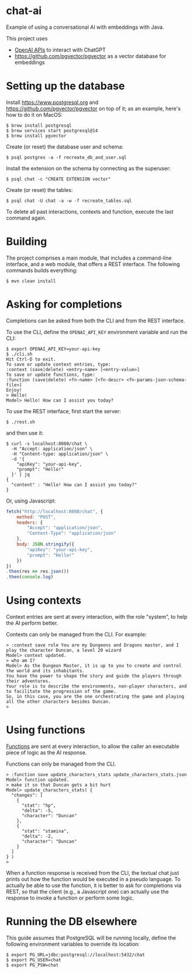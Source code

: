 # chat-ai

Example of using a conversational AI with embeddings with Java.

This project uses
* [OpenAI APIs](https://platform.openai.com/docs/api-reference) to interact with ChatGPT
* <https://github.com/pgvector/pgvector> as a vector database for embeddings

# Setting up the database

Install <https://www.postgresql.org> and <https://github.com/pgvector/pgvector> on
top of it; as an example, here's how to do it on MacOS:

```shell
$ brew install postgresql
$ brew services start postgresql@14
$ brew install pgvector
```

Create (or reset) the database user and schema:

```shell
$ psql postgres -a -f recreate_db_and_user.sql
```

Install the extension on the schema by connecting as the superuser:

```shell
$ psql chat -c "CREATE EXTENSION vector"
```

Create (or reset) the tables:

```shell
$ psql chat -U chat -a -w -f recreate_tables.sql
```

To delete all past interactions, contexts and function, execute the last command again.

# Building

The project comprises a main module, that includes a command-line interface,
and a web module, that offers a REST interface. The following commands builds everything:

```shell
$ mvn clean install
```

# Asking for completions

Completions can be asked from both the CLI and from the REST interface.

To use the CLI, define the `OPENAI_API_KEY` environment variable and run the CLI:

```shell
$ export OPENAI_API_KEY=your-api-key
$ ./cli.sh
Hit Ctrl-D to exit.
To save or update context entries, type:
:context (save|delete) <entry-name> [<entry-value>]
To save or update functions, type:
:function (save|delete) <fn-name> [<fn-descr> <fn-params-json-schema-file>]
Enjoy!
> Hello!
Model> Hello! How can I assist you today?
```

To use the REST interface, first start the server:

```shell
$ ./rest.sh
```

and then use it:

```shell
$ curl -s localhost:8080/chat \
  -H "Accept: application/json" \
  -H "Content-type: application/json" \
  -d '{
    "apiKey": "your-api-key",
    "prompt": "Hello!"
  }' | jq
{
  "content" : "Hello! How can I assist you today?"
}
```

Or, using Javascript:

```javascript
fetch("http://localhost:8080/chat", {
    method: "POST",
    headers: {
        "Accept": "application/json",
        "Content-Type": "application/json"
    },
    body: JSON.stringify({
        "apiKey": "your-api-key",
        "prompt": "Hello!"
    })
})
.then(res => res.json())
.then(console.log)
```

# Using contexts

Context entries are sent at every interaction, with the role "system", to help the AI
perform better.

Contexts can only be managed from the CLI. For example:

```shell
> :context save role You are my Dungeons and Dragons master, and I play the character Duncan, a level 20 wizard
Model> context updated.
> who am I?
Model> As the Dungeon Master, it is up to you to create and control the world and its inhabitants.
You have the power to shape the story and guide the players through their adventures.
Your role is to describe the environments, non-player characters, and to facilitate the progression of the game.
So, in this case, you are the one orchestrating the game and playing all the other characters besides Duncan.
> 
```

# Using functions

[Functions](https://platform.openai.com/docs/guides/gpt/function-calling) are sent at every interaction, to allow the
caller an executable piece of logic as the AI response.

Functions can only be managed from the CLI.

```shell
> :function save update_characters_stats update_characters_stats.json
Model> function updated.
> make it so that Duncan gets a bit hurt
Model> update_characters_stats( {
  "changes": [
    {
      "stat": "hp",
      "delta": -5,
      "character": "Duncan"
    },
    {
      "stat": "stamina",
      "delta": -2,
      "character": "Duncan"
    }
  ]
} )
> 
```

When a function response is received from the CLI, the textual chat just prints out how the
function would be executed in a pseudo language. To actually be able to use the function, it is
better to ask for completions via REST, so that the client (e.g., a Javascript one) can actually
use the response to invoke a function or perform some logic.

# Running the DB elsewhere

This guide assumes that PostgreSQL will be running locally, define the following
environment variables to override its location:

```shell
$ export PG_URL=jdbc:postgresql://localhost:5432/chat
$ export PG_USER=chat
$ export PG_PSW=chat
```
